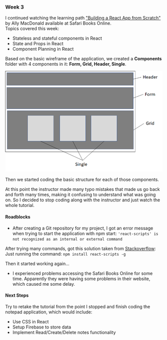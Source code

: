 
### Week 3

I continued watching the learning path ["Building a React App from Scratch"](https://www.safaribooksonline.com/learning-paths/learning-path-building/9781491991794) by Ally MacDonald available at Safari Books Online.<br>
Topics covered this week: 

- Stateless and stateful components in React
- State and Props in React
- Component Planning in React

 Based on the basic wireframe of the application, we created a **Components** folder with 4 components in it: **Form, Grid, Header, Single**. 
 
 ![wireframe](../images/mockup.png)

 
 
 Then we started coding the basic structure for each of those components.
 
 At this point the instructor made many typo mistakes that made us go back and forth many times, making it confusing to understand what was going on.
 So I decided to stop coding along with the instructor and just watch the whole tutorial.

#### Roadblocks
 
- After creating a Git repository for my project, I got an error message when trying to start the application with npm start: ```'react-scripts' is not recognized as an internal or external command```
 
After trying many commands, got this solution taken from [Stackoverflow](https://stackoverflow.com/questions/48942639/react-scripts-is-not-recognized-as-an-internal-or-external-command-operable-p?rq=1): Just running the command: 
`npm install react-scripts -g`

Then it started working again… 

- I experienced problems accessing the Safari Books Online for some time. Apparently they were having some problems in their website, which caused me some delay.
 
 
#### Next Steps
 
 Try to retake the tutorial from the point I stopped and finish coding the notepad application, which would include:
 - Use CSS in React
 - Setup Firebase to store data
 - Implement Read/Create/Delete notes functionality
